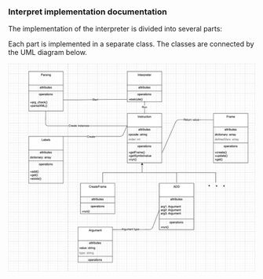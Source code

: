 ### Interpret implementation documentation

The implementation of the interpreter is divided into several parts:

Each part is implemented in a separate class. The classes are connected by the UML diagram below.

 ![UML diagram](diagram.png)
